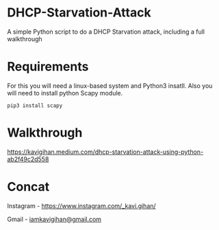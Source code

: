 # DHCP-Starvation-Attack
A simple Python script to do a DHCP Starvation attack, including a full walkthrough

# Requirements
For this you will need a linux-based system and Python3 insatll. Also you will need to install python Scapy module.

`pip3 install scapy`

# Walkthrough
https://kavigihan.medium.com/dhcp-starvation-attack-using-python-ab2f49c2d558

# Concat

Instagram - https://www.instagram.com/_kavi.gihan/

Gmail - iamkavigihan@gmail.com
